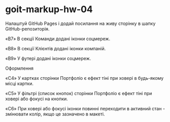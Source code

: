 # goit-markup-hw-04



Налаштуй GitHub Pages і додай посилання на живу сторінку в шапку GitHub-репозиторія.





«B7» В секції Команди додані іконки соцмереж.

«B8» В секції Клієнтів додані іконки компаній.

«B9» У футері додані іконки соцмереж.

Оформлення



«C4» У картках сторінки Портфоліо є ефект тіні при ховері в будь-якому місці картки.

«C5» У фільтрі (список кнопок) сторінки Портфоліо є ефект тіні при ховері або фокусі на кнопки.

«C6» При ховері або фокусі іконки повинні переходити в активний стан - змінювати колір, якщо це зазначено в макеті.
